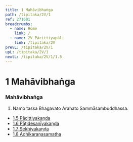 ```yaml
---
title: 1 Mahāvibhaṅga
path: /tipitaka/2V/1
ref: 271601
breadcrumbs:
  - name: Home
    link: /
  - name: 2V Pācittiyapāḷi
    link: /tipitaka/2V
prevL: /tipitaka/2V/1
upL: /tipitaka/2V/1
nextL: /tipitaka/2V/1/1.5
---
```


# 1 Mahāvibhaṅga

### Mahāvibhaṅga

1. Namo tassa Bhagavato Arahato Sammāsambuddhassa.

* [1.5 Pācittiyakaṇḍa](/tipitaka/2V/1/1.5)
* [1.6 Pāṭidesanīyakaṇḍa](/tipitaka/2V/1/1.6)
* [1.7 Sekhiyakaṇḍa](/tipitaka/2V/1/1.7)
* [1.8 Adhikaraṇasamatha](/tipitaka/2V/1/1.8)


